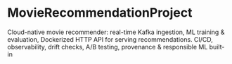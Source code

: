 # MovieRecommendationProject
Cloud-native movie recommender: real-time Kafka ingestion, ML training &amp; evaluation, Dockerized HTTP API for serving recommendations. CI/CD, observability, drift checks, A/B testing, provenance &amp; responsible ML built-in
